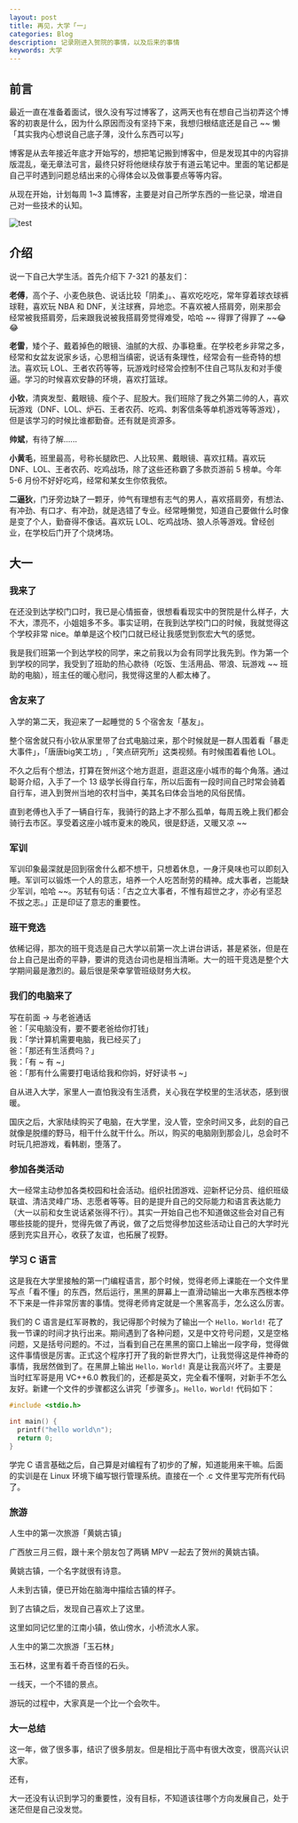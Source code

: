 ```yaml
---
layout: post
title: 再见，大学「一」
categories: Blog
description: 记录刚进入贺院的事情，以及后来的事情
keywords: 大学
---
```



## 前言

最近一直在准备着面试，很久没有写过博客了，这两天也有在想自己当初弄这个博客的初衷是什么，因为什么原因而没有坚持下来，我想归根结底还是自己 ~~ 懒「其实我内心想说自己底子薄，没什么东西可以写」


博客是从去年接近年底才开始写的，想把笔记搬到博客中，但是发现其中的内容排版混乱，毫无章法可言，最终只好将他继续存放于有道云笔记中。里面的笔记都是自己平时遇到问题总结出来的心得体会以及做事要点等等内容。

从现在开始，计划每周 1~3 篇博客，主要是对自己所学东西的一些记录，增进自己对一些技术的认知。

![test](http://h1.ioliu.cn/bing/BrazilianPine_EN-AU10074166204_1920x1080.jpg)

## 介绍
说一下自己大学生活。首先介绍下 7-321 的基友们：


**老傅**，高个子、小麦色肤色、说话比较「阴柔」。、喜欢吃吃吃，常年穿着球衣球裤球鞋，喜欢玩 NBA 和 DNF，关注球赛，异地恋。不喜欢被人搭肩旁，刚来那会经常被我搭肩旁，后来跟我说被我搭肩旁觉得难受，哈哈 ~~ 得罪了得罪了 ~~😂😂


**老雷**，矮个子、戴着掉色的眼镜、油腻的大叔、办事稳重。在学校老乡非常之多，经常和女盆友说家乡话，心思相当缜密，说话有条理性，经常会有一些奇特的想法。喜欢玩 LOL、王者农药等等，玩游戏时经常会控制不住自己骂队友和对手傻逼。学习的时候喜欢安静的环境，喜欢打篮球。


**小钦**，清爽发型、戴眼镜、瘦个子、屁股大。我们班除了我之外第二帅的人，喜欢玩游戏（DNF、LOL、炉石、王者农药、吃鸡、刺客信条等单机游戏等等游戏），但是该学习的时候比谁都勤奋。还有就是资源多。

**帅斌**，有待了解......


**小黄毛**，班里最高，号称长腿欧巴、人比较黑、戴眼镜、喜欢扛精。喜欢玩 DNF、LOL、王者农药、吃鸡战场，除了这些还称霸了多款页游前 5 榜单。今年 5-6 月份不好好吃鸡，经常和某女生你侬我侬。


**二逼狄**，门牙旁边缺了一颗牙，帅气有理想有志气的男人，喜欢搭肩旁，有想法、有冲劲、有口才、有冲劲，就是选错了专业。经常睡懒觉，知道自己要做什么时像是变了个人，勤奋得不像话。喜欢玩 LOL、吃鸡战场、狼人杀等游戏。曾经创业，在学校后门开了个烧烤场。


## 大一

### 我来了

在还没到达学校门口时，我已是心情振奋，很想看看现实中的贺院是什么样子，大不大，漂亮不，小姐姐多不多。事实证明，在我到达学校门口的时候，我就觉得这个学校非常 nice。单单是这个校门口就已经让我感觉到恢宏大气的感觉。

我是我们班第一个到达学校的同学，来之前我以为会有同学比我先到。作为第一个到学校的同学，我受到了班助的热心款待（吃饭、生活用品、带浪、玩游戏 ~~ 班助的电脑），班主任的暖心慰问，我觉得这里的人都太棒了。

### 舍友来了

入学的第二天，我迎来了一起睡觉的 5 个宿舍友「基友」。


整个宿舍就只有小钦从家里带了台式电脑过来，那个时候就是一群人围着看「暴走大事件」，「唐唐big笑工坊」,「笑点研究所」这类视频。有时候围着看他 LOL。

不久之后有个想法，打算在贺州这个地方逛逛，逛逛这座小城市的每个角落。通过聪哥介绍，入手了一个 13 级学长得自行车，所以后面有一段时间自己时常会骑着自行车，进入到贺州当地的农村当中，美其名曰体会当地的风俗民情。

直到老傅也入手了一辆自行车，我骑行的路上才不那么孤单，每周五晚上我们都会骑行去市区。享受着这座小城市夏末的晚风，很是舒适，又暖又凉 ~~

### 军训

军训印象最深就是回到宿舍什么都不想干，只想着休息，一身汗臭味也可以即刻入睡。军训可以锻炼一个人的意志，培养一个人吃苦耐劳的精神。成大事者，岂能缺少军训，哈哈 ~~。苏轼有句话：「古之立大事者，不惟有超世之才，亦必有坚忍不拔之志。」正是印证了意志的重要性。

### 班干竞选

依稀记得，那次的班干竞选是自己大学以前第一次上讲台讲话，甚是紧张，但是在台上自己是出奇的平静，要讲的竞选台词也是相当清晰。大一的班干竞选是整个大学期间最是激烈的。最后很是荣幸掌管班级财务大权。

### 我们的电脑来了

写在前面 → 与老爸通话  
爸：「买电脑没有，要不要老爸给你打钱」  
我：「学计算机需要电脑，我已经买了」  
爸：「那还有生活费吗？」  
我：「有 ~ 有 ~」  
爸：「那有什么需要打电话给我和你妈，好好读书 ~」

自从进入大学，家里人一直怕我没有生活费，关心我在学校里的生活状态，感到很暖。

国庆之后，大家陆续购买了电脑，在大学里，没人管，空余时间又多，此刻的自己就像是脱缰的野马，相干什么就干什么。所以，购买的电脑刚到那会儿，总会时不时玩几把游戏，看韩剧，堕落了。


### 参加各类活动

大一经常主动参加各类校园和社会活动。组织社团游戏、迎新杯记分员、组织班级联谊、清洁灵峰广场、志愿者等等。目的是提升自己的交际能力和语言表达能力（大一以前和女生说话紧张得不行）。其实一开始自己也不知道做这些会对自己有哪些技能的提升，觉得先做了再说，做了之后觉得参加这些活动让自己的大学时光感到充实且开心，收获了友谊，也拓展了视野。

### 学习 C 语言

这是我在大学里接触的第一门编程语言，那个时候，觉得老师上课能在一个文件里写点「看不懂」的东西，然后运行，黑黑的屏幕上一直滑动输出一大串东西根本停不下来是一件非常厉害的事情。觉得老师肯定就是一个黑客高手，怎么这么厉害。

我们的 C 语言是红军哥教的，我记得那个时候为了输出一个 `Hello，World!` 花了我一节课的时间才执行出来。期间遇到了各种问题，又是中文符号问题，又是空格问题，又是括号问题的。不过，当看到自己在黑黑的窗口上输出一段字母，觉得做这件事情很是厉害。正式这个程序打开了我的新世界大门，让我觉得这是件神奇的事情，我居然做到了。在黑屏上输出 `Hello，World!` 真是让我高兴坏了。主要是当时红军哥是用 VC++6.0 教我们的，还都是英文，完全看不懂啊，对新手不怎么友好。新建一个文件的步骤都这么讲究「步骤多」。`Hello，World!` 代码如下：

```c
#include <stdio.h>

int main() {
  printf("hello world\n");
  return 0;
}
```

学完 C 语言基础之后，自己算是对编程有了初步的了解，知道能用来干嘛。后面的实训是在 Linux 环境下编写银行管理系统。直接在一个 .c 文件里写完所有代码了。

### 旅游

人生中的第一次旅游「黄姚古镇」

广西放三月三假，跟十来个朋友包了两辆 MPV 一起去了贺州的黄姚古镇。

黄姚古镇，一个名字就很有诗意。

人未到古镇，便已开始在脑海中描绘古镇的样子。

到了古镇之后，发现自己喜欢上了这里。

这里如同记忆里的江南小镇，依山傍水，小桥流水人家。

人生中的第二次旅游「玉石林」

玉石林，这里有着千奇百怪的石头。

一线天，一个不错的景点。

游玩的过程中，大家真是一个比一个会吹牛。

### 大一总结

这一年，做了很多事，结识了很多朋友。但是相比于高中有很大改变，很高兴认识大家。

还有，

大一还没有认识到学习的重要性，没有目标，不知道该往哪个方向发展自己，处于迷茫但是自己没发觉。
